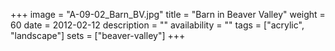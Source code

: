 +++
image = "A-09-02_Barn_BV.jpg"
title = "Barn in Beaver Valley"
weight = 60
date = 2012-02-12
description = ""
availability = ""
tags = ["acrylic", "landscape"]
sets = ["beaver-valley"]
+++
